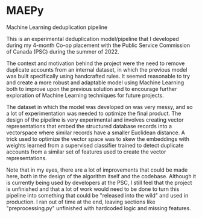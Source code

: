 # MAEPy
Machine Learning deduplication pipeline 

This is an experimental deduplication model/pipeline that I developed during my 4-month Co-op placement with the Public Service Commission of Canada (PSC) during the summer of 2022.

The context and motivation behind the project were the need to remove duplicate accounts from an internal dataset, in which the previous model was built specifically using handcrafted rules. It seemed reasonable to try and create a more robust and adaptable model using Machine Learning both to improve upon the previous solution and to encourage further exploration of Machine Learning techniques for future projects. 

The dataset in which the model was developed on was very messy, and so a lot of experimentation was needed to optimize the final product. The design of the pipeline is very experimental and involves creating vector representations that embed the structured database records into a vectorspace where similar records have a smaller Euclidean distance. A trick used to optimize the vector space was to skew the embeddings with weights learned from a supervised classifier trained to detect duplicate accounts from a similar set of features used to create the vector representations. 

Note that in my eyes, there are a lot of improvements that could be made here, both in the design of the algorithm itself and the codebase. Although it is currently being used by developers at the PSC, I still feel that the project is unfinished and that a lot of work would need to be done to turn this pipeline into something that could be "released into the wild" and used in production. I ran out of time at the end, leaving sections like "preprocessing.py" unfinished with hardcoded logic and missing features.

